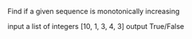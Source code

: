 Find if a given sequence is monotonically increasing

input a list of integers [10, 1, 3, 4, 3]
output True/False